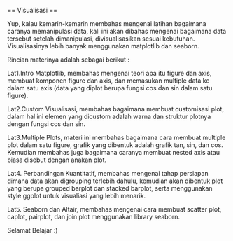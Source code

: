 == Visualisasi ==

Yup, kalau kemarin-kemarin membahas mengenai latihan bagaimana caranya memanipulasi data, kali ini akan dibahas mengenai bagaimana data tersebut setelah dimanipulasi, divisualisasikan sesuai kebutuhan. Visualisasinya lebih banyak menggunakan matplotlib dan seaborn.

Rincian materinya adalah sebagai berikut :

Lat1.Intro Matplotlib, membahas mengenai teori apa itu figure dan axis, membuat komponen figure dan axis, dan memasukan multiple data ke dalam satu axis (data yang diplot berupa fungsi cos dan sin dalam satu figure).

Lat2.Custom Visualisasi, membahas bagaimana membuat customisasi plot, dalam hal ini elemen yang dicustom adalah warna dan struktur plotnya dengan fungsi cos dan sin.

Lat3.Multiple Plots, materi ini membahas bagaimana cara membuat multiple plot dalam satu figure, grafik yang dibentuk adalah grafik tan, sin, dan cos. Kemudian membahas juga bagaimana caranya membuat nested axis atau biasa disebut dengan anakan plot.

Lat4. Perbandingan Kuantitatif, membahas mengenai tahap persiapan dimana data akan digrouping terlebih dahulu, kemudian akan dibentuk plot yang berupa grouped barplot dan stacked barplot, serta menggunakan style ggplot untuk visualiasi yang lebih menarik.

Lat5. Seaborn dan Altair, membahas mengenai cara membuat scatter plot, caplot, pairplot, dan join plot menggunakan library seaborn.

Selamat Belajar :)
